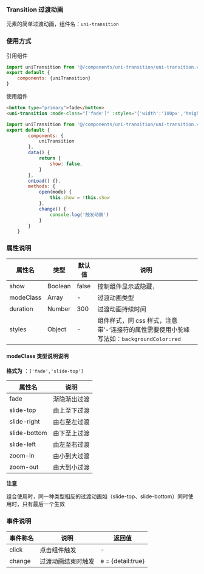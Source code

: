 ### Transition 过渡动画

元素的简单过渡动画，组件名：`uni-transition`

### 使用方式

引用组件 

```javascript
import uniTransition from '@/components/uni-transition/uni-transition.vue'
export default {
    components: {uniTransition}
}
```

使用组件

```html
<button type="primary">fade</button>
<uni-transition :mode-class="['fade']" :styles="{'width':'100px','height':'100px';'backgroundColor':'red'}" :show="show" @change="change" />
```

```javascript
import uniTransition from '@/components/uni-transition/uni-transition.vue'
export default {
		components: {
			uniTransition
		},
		data() {
			return {
				show: false,
			}
		},
		onLoad() {},
		methods: {
			open(mode) {
				this.show = !this.show
			},
			change() {
				console.log('触发动画')
			}
		}
	}
```

### 属性说明

|属性名		|类型	|默认值	|说明					|
|---	|---	|---					|---|
|show		|Boolean|false	|控制组件显示或隐藏，	|
|modeClass	|Array	|-		|过渡动画类型			|
|duration	|Number	|300	|过渡动画持续时间		|
|styles		|Object	|-		|组件样式，同 css 样式，注意带’-‘连接符的属性需要使用小驼峰写法如：`backgroundColor:red`	|

#### modeClass 类型说明说明
**格式为** ：`['fade','slide-top']`

|属性名			|说明			|
|---			|---			|
|fade			|渐隐渐出过渡	|
|slide-top		|由上至下过渡	|
|slide-right	|由右至左过渡	|
|slide-bottom	|由下至上过渡	|
|slide-left		|由左至右过渡	|
|zoom-in		|由小到大过渡	|
|zoom-out		|由大到小过渡	|

**注意** 

组合使用时，同一种类型相反的过渡动画如（slide-top、slide-bottom）同时使用时，只有最后一个生效

### 事件说明

|事件称名	|说明				|返回值			|
|---		|---				|---			|
|click		|点击组件触发		|-				|
|change		|过渡动画结束时触发	| e = {detail:true}	|
